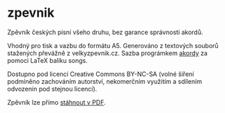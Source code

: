 # zpevnik
Zpěvník českých písní všeho druhu, bez garance správnosti akordů.

Vhodný pro tisk a vazbu do formátu A5. Generováno z textových souborů stažených převážně z velkyzpevnik.cz.
Sazba prográmkem [akordy](https://github.com/simberaj/akordy) za pomoci LaTeX balíku songs.

Dostupno pod licencí Creative Commons BY-NC-SA (volné šíření podmíněno zachováním autorství,
nekomerčním využitím a sdílením odvozenin pod stejnou licencí).

Zpěvník lze přímo [stáhnout v PDF](https://github.com/simberaj/zpevnik/raw/master/zpevnik.pdf).
